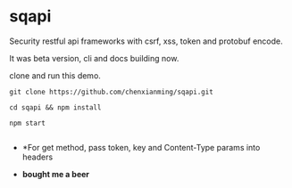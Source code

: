 # sqapi
Security restful api frameworks with csrf, xss, token and protobuf encode.

It was beta version, cli and docs building now.

clone and run this demo.

```
git clone https://github.com/chenxianming/sqapi.git

cd sqapi && npm install

npm start
    
```

- *For get method, pass token, key and Content-Type params into headers


- **bought me a beer**
